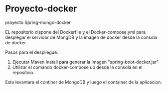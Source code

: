 # Proyecto-docker
proyecto Spring-mongo-docker

EL repositorio dispone del Dockerfile y el Docker-compose.yml para desplegar el servidor de MongDB y la imagen de docker desde la consola de docker.

Pasos para el despliegue:
1. Ejecutar Maven Install para generar la imagen "spring-boot-docker.jar"
2. Utilizar el comando  docker-compose up  desde la consola en el repositoio.

Esto levantara el continer de MongoDB y luego el container de la aplicacion.


